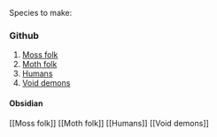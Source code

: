 Species to make:
### Github
1. [Moss folk](https://github.com/astro-man2/Legends-of-the-Untold/blob/main/Moss%20folk.md) 
2.  [Moth folk](https://github.com/astro-man2/Legends-of-the-Untold/blob/main/Moth%20folk.md) 
3.  [Humans](https://github.com/astro-man2/Legends-of-the-Untold/blob/main/humans.md) 
4.  [Void demons](https://github.com/astro-man2/Legends-of-the-Untold/blob/main/Void%20demons.md) 

#### Obsidian
[[Moss folk]] 
[[Moth folk]]
[[Humans]]
[[Void demons]]